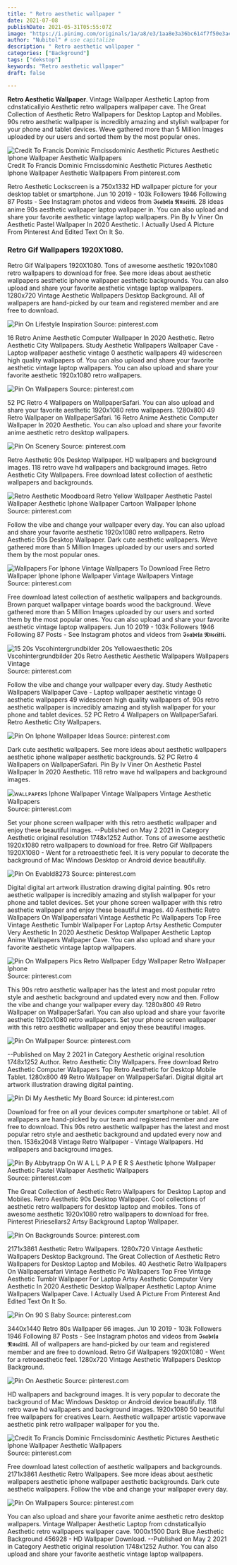 ```yaml
---
title: " Retro aesthetic wallpaper "
date: 2021-07-08
publishDate: 2021-05-31T05:55:07Z
image: "https://i.pinimg.com/originals/1a/a8/e3/1aa8e3a36bc614f7f50e3acde41888ff.jpg"
author: "Nubitol" # use capitalize
description: " Retro aesthetic wallpaper "
categories: ["Background"]
tags: ["dekstop"]
keywords: "Retro aesthetic wallpaper"
draft: false

---
```



**Retro Aesthetic Wallpaper**. Vintage Wallpaper Aesthetic Laptop from cdnstaticallyio Aesthetic retro wallpapers wallpaper cave. The Great Collection of Aesthetic Retro Wallpapers for Desktop Laptop and Mobiles. 90s retro aesthetic wallpaper is incredibly amazing and stylish wallpaper for your phone and tablet devices. Weve gathered more than 5 Million Images uploaded by our users and sorted them by the most popular ones.

![Credit To Francis Dominic Frncissdominic Aesthetic Pictures Aesthetic Iphone Wallpaper Aesthetic Wallpapers](https://i.pinimg.com/originals/7c/9b/1c/7c9b1c8823d2fc8d4855651024a7421a.png "Credit To Francis Dominic Frncissdominic Aesthetic Pictures Aesthetic Iphone Wallpaper Aesthetic Wallpapers")
Credit To Francis Dominic Frncissdominic Aesthetic Pictures Aesthetic Iphone Wallpaper Aesthetic Wallpapers From pinterest.com


Retro Aesthetic Lockscreen is a 750x1332 HD wallpaper picture for your desktop tablet or smartphone. Jun 10 2019 - 103k Followers 1946 Following 87 Posts - See Instagram photos and videos from 𝕴𝖘𝖆𝖇𝖊𝖑𝖆 𝕽𝖚𝖘𝖈𝖎𝖙𝖙𝖎. 28 ideas anime 90s aesthetic wallpaper laptop wallpaper in. You can also upload and share your favorite aesthetic vintage laptop wallpapers. Pin By Iv Viner On Aesthetic Pastel Wallpaper In 2020 Aesthetic. I Actually Used A Picture From Pinterest And Edited Text On It So.

### Retro Gif Wallpapers 1920X1080.

Retro Gif Wallpapers 1920X1080. Tons of awesome aesthetic 1920x1080 retro wallpapers to download for free. See more ideas about aesthetic wallpapers aesthetic iphone wallpaper aesthetic backgrounds. You can also upload and share your favorite aesthetic vintage laptop wallpapers. 1280x720 Vintage Aesthetic Wallpapers Desktop Background. All of wallpapers are hand-picked by our team and registered member and are free to download.


![Pin On Lifestyle Inspiration](https://i.pinimg.com/736x/ac/27/09/ac27094a6ed124d5c5868c39d89e02ad.jpg "Pin On Lifestyle Inspiration")
Source: pinterest.com

16 Retro Anime Aesthetic Computer Wallpaper In 2020 Aesthetic. Retro Aesthetic City Wallpapers. Study Aesthetic Wallpapers Wallpaper Cave - Laptop wallpaper aesthetic vintage 0 aesthetic wallpapers 49 widescreen high quality wallpapers of. You can also upload and share your favorite aesthetic vintage laptop wallpapers. You can also upload and share your favorite aesthetic 1920x1080 retro wallpapers.

![Pin On Wallpapers](https://i.pinimg.com/originals/e2/64/de/e264de4d2f6e9a3e64f98464352286bc.jpg "Pin On Wallpapers")
Source: pinterest.com

52 PC Retro 4 Wallpapers on WallpaperSafari. You can also upload and share your favorite aesthetic 1920x1080 retro wallpapers. 1280x800 49 Retro Wallpaper on WallpaperSafari. 16 Retro Anime Aesthetic Computer Wallpaper In 2020 Aesthetic. You can also upload and share your favorite anime aesthetic retro desktop wallpapers.

![Pin On Scenery](https://i.pinimg.com/736x/50/2c/3f/502c3fadada4b18e80578f30d6980b48.jpg "Pin On Scenery")
Source: pinterest.com

Retro Aesthetic 90s Desktop Wallpaper. HD wallpapers and background images. 118 retro wave hd wallpapers and background images. Retro Aesthetic City Wallpapers. Free download latest collection of aesthetic wallpapers and backgrounds.

![Retro Aesthetic Moodboard Retro Yellow Wallpaper Aesthetic Pastel Wallpaper Aesthetic Iphone Wallpaper Cartoon Wallpaper Iphone](https://i.pinimg.com/originals/f1/82/c7/f182c71d8de45152d17692e46ad6e1dc.jpg "Retro Aesthetic Moodboard Retro Yellow Wallpaper Aesthetic Pastel Wallpaper Aesthetic Iphone Wallpaper Cartoon Wallpaper Iphone")
Source: pinterest.com

Follow the vibe and change your wallpaper every day. You can also upload and share your favorite aesthetic 1920x1080 retro wallpapers. Retro Aesthetic 90s Desktop Wallpaper. Dark cute aesthetic wallpapers. Weve gathered more than 5 Million Images uploaded by our users and sorted them by the most popular ones.

![Wallpapers For Iphone Vintage Wallpapers To Download Free Retro Wallpaper Iphone Iphone Wallpaper Vintage Wallpapers Vintage](https://i.pinimg.com/originals/92/84/1f/92841ff7c954321c3787553335bcb0b3.png "Wallpapers For Iphone Vintage Wallpapers To Download Free Retro Wallpaper Iphone Iphone Wallpaper Vintage Wallpapers Vintage")
Source: pinterest.com

Free download latest collection of aesthetic wallpapers and backgrounds. Brown parquet wallpaper vintage boards wood the background. Weve gathered more than 5 Million Images uploaded by our users and sorted them by the most popular ones. You can also upload and share your favorite aesthetic vintage laptop wallpapers. Jun 10 2019 - 103k Followers 1946 Following 87 Posts - See Instagram photos and videos from 𝕴𝖘𝖆𝖇𝖊𝖑𝖆 𝕽𝖚𝖘𝖈𝖎𝖙𝖙𝖎.

![15 20s Vscohintergrundbilder 20s Yellowaesthetic 20s Vscohintergrundbilder 20s Retro Aesthetic Aesthetic Wallpapers Wallpapers Vintage](https://i.pinimg.com/736x/2b/bc/d3/2bbcd3306f4e921f34045ea34b7a99ae.jpg "15 20s Vscohintergrundbilder 20s Yellowaesthetic 20s Vscohintergrundbilder 20s Retro Aesthetic Aesthetic Wallpapers Wallpapers Vintage")
Source: pinterest.com

Follow the vibe and change your wallpaper every day. Study Aesthetic Wallpapers Wallpaper Cave - Laptop wallpaper aesthetic vintage 0 aesthetic wallpapers 49 widescreen high quality wallpapers of. 90s retro aesthetic wallpaper is incredibly amazing and stylish wallpaper for your phone and tablet devices. 52 PC Retro 4 Wallpapers on WallpaperSafari. Retro Aesthetic City Wallpapers.

![Pin On Iphone Wallpaper Ideas](https://i.pinimg.com/474x/99/5b/88/995b88ee7d073ee98b36cc95be4e4321.jpg "Pin On Iphone Wallpaper Ideas")
Source: pinterest.com

Dark cute aesthetic wallpapers. See more ideas about aesthetic wallpapers aesthetic iphone wallpaper aesthetic backgrounds. 52 PC Retro 4 Wallpapers on WallpaperSafari. Pin By Iv Viner On Aesthetic Pastel Wallpaper In 2020 Aesthetic. 118 retro wave hd wallpapers and background images.

![ᴡᴀʟʟᴘᴀᴘᴇʀs Iphone Wallpaper Vintage Wallpapers Vintage Aesthetic Wallpapers](https://i.pinimg.com/736x/c7/d6/1a/c7d61a176d3e9da9058cd23881e9356d.jpg "ᴡᴀʟʟᴘᴀᴘᴇʀs Iphone Wallpaper Vintage Wallpapers Vintage Aesthetic Wallpapers")
Source: pinterest.com

Set your phone screen wallpaper with this retro aesthetic wallpaper and enjoy these beautiful images. --Published on May 2 2021 in Category Aesthetic original resolution 1748x1252 Author. Tons of awesome aesthetic 1920x1080 retro wallpapers to download for free. Retro Gif Wallpapers 1920X1080 - Went for a retroaesthetic feel. It is very popular to decorate the background of Mac Windows Desktop or Android device beautifully.

![Pin On Evabld8273](https://i.pinimg.com/originals/d7/31/2a/d7312ab914a64da7978707dbe8ae1373.jpg "Pin On Evabld8273")
Source: pinterest.com

Digital digital art artwork illustration drawing digital painting. 90s retro aesthetic wallpaper is incredibly amazing and stylish wallpaper for your phone and tablet devices. Set your phone screen wallpaper with this retro aesthetic wallpaper and enjoy these beautiful images. 40 Aesthetic Retro Wallpapers On Wallpapersafari Vintage Aesthetic Pc Wallpapers Top Free Vintage Aesthetic Tumblr Wallpaper For Laptop Artsy Aesthetic Computer Very Aesthetic In 2020 Aesthetic Desktop Wallpaper Aesthetic Laptop Anime Wallpapers Wallpaper Cave. You can also upload and share your favorite aesthetic vintage laptop wallpapers.

![Pin On Wallpapers Pics Retro Wallpaper Edgy Wallpaper Retro Wallpaper Iphone](https://i.pinimg.com/originals/e3/3e/88/e33e88a921ccc531f6f1f98ca9207bf3.jpg "Pin On Wallpapers Pics Retro Wallpaper Edgy Wallpaper Retro Wallpaper Iphone")
Source: pinterest.com

This 90s retro aesthetic wallpaper has the latest and most popular retro style and aesthetic background and updated every now and then. Follow the vibe and change your wallpaper every day. 1280x800 49 Retro Wallpaper on WallpaperSafari. You can also upload and share your favorite aesthetic 1920x1080 retro wallpapers. Set your phone screen wallpaper with this retro aesthetic wallpaper and enjoy these beautiful images.

![Pin On Wallpaper](https://i.pinimg.com/736x/8a/3d/e2/8a3de2797ab32bffd6b23ecdbc568e34.jpg "Pin On Wallpaper")
Source: pinterest.com

--Published on May 2 2021 in Category Aesthetic original resolution 1748x1252 Author. Retro Aesthetic City Wallpapers. Free download Retro Aesthetic Computer Wallpapers Top Retro Aesthetic for Desktop Mobile Tablet. 1280x800 49 Retro Wallpaper on WallpaperSafari. Digital digital art artwork illustration drawing digital painting.

![Pin Di My Aesthetic My Board](https://i.pinimg.com/originals/21/d9/6f/21d96f90158d8b0c7e00e7f2346e7ab7.jpg "Pin Di My Aesthetic My Board")
Source: id.pinterest.com

Download for free on all your devices computer smartphone or tablet. All of wallpapers are hand-picked by our team and registered member and are free to download. This 90s retro aesthetic wallpaper has the latest and most popular retro style and aesthetic background and updated every now and then. 1536x2048 Vintage Retro Wallpaper - Vintage Wallpapers. Hd wallpapers and background images.

![Pin By Abbytrapp On W A L L P A P E R S Aesthetic Iphone Wallpaper Aesthetic Pastel Wallpaper Aesthetic Wallpapers](https://i.pinimg.com/originals/99/57/36/995736189982df43286021e6de652d7a.jpg "Pin By Abbytrapp On W A L L P A P E R S Aesthetic Iphone Wallpaper Aesthetic Pastel Wallpaper Aesthetic Wallpapers")
Source: pinterest.com

The Great Collection of Aesthetic Retro Wallpapers for Desktop Laptop and Mobiles. Retro Aesthetic 90s Desktop Wallpaper. Cool collections of aesthetic retro wallpapers for desktop laptop and mobiles. Tons of awesome aesthetic 1920x1080 retro wallpapers to download for free. Pinterest Piriesellars2 Artsy Background Laptop Wallpaper.

![Pin On Backgrounds](https://i.pinimg.com/736x/23/ea/f4/23eaf4611df9941d94d9a3f1ae9faea3.jpg "Pin On Backgrounds")
Source: pinterest.com

2171x3861 Aesthetic Retro Wallpapers. 1280x720 Vintage Aesthetic Wallpapers Desktop Background. The Great Collection of Aesthetic Retro Wallpapers for Desktop Laptop and Mobiles. 40 Aesthetic Retro Wallpapers On Wallpapersafari Vintage Aesthetic Pc Wallpapers Top Free Vintage Aesthetic Tumblr Wallpaper For Laptop Artsy Aesthetic Computer Very Aesthetic In 2020 Aesthetic Desktop Wallpaper Aesthetic Laptop Anime Wallpapers Wallpaper Cave. I Actually Used A Picture From Pinterest And Edited Text On It So.

![Pin On 90 S Baby](https://i.pinimg.com/originals/42/e1/40/42e1406bc05cf635283c8e87814afe6e.jpg "Pin On 90 S Baby")
Source: pinterest.com

3440x1440 Retro 80s Wallpaper 66 images. Jun 10 2019 - 103k Followers 1946 Following 87 Posts - See Instagram photos and videos from 𝕴𝖘𝖆𝖇𝖊𝖑𝖆 𝕽𝖚𝖘𝖈𝖎𝖙𝖙𝖎. All of wallpapers are hand-picked by our team and registered member and are free to download. Retro Gif Wallpapers 1920X1080 - Went for a retroaesthetic feel. 1280x720 Vintage Aesthetic Wallpapers Desktop Background.

![Pin On Aesthetic](https://i.pinimg.com/736x/4c/af/30/4caf3044a9c428f2edf33f4dcf53a7ce.jpg "Pin On Aesthetic")
Source: pinterest.com

HD wallpapers and background images. It is very popular to decorate the background of Mac Windows Desktop or Android device beautifully. 118 retro wave hd wallpapers and background images. 1920x1080 50 beautiful free wallpapers for creatives Learn. Aesthetic wallpaper artistic vaporwave aesthetic pink retro wallpaper wallpaper for you the.

![Credit To Francis Dominic Frncissdominic Aesthetic Pictures Aesthetic Iphone Wallpaper Aesthetic Wallpapers](https://i.pinimg.com/originals/7c/9b/1c/7c9b1c8823d2fc8d4855651024a7421a.png "Credit To Francis Dominic Frncissdominic Aesthetic Pictures Aesthetic Iphone Wallpaper Aesthetic Wallpapers")
Source: pinterest.com

Free download latest collection of aesthetic wallpapers and backgrounds. 2171x3861 Aesthetic Retro Wallpapers. See more ideas about aesthetic wallpapers aesthetic iphone wallpaper aesthetic backgrounds. Dark cute aesthetic wallpapers. Follow the vibe and change your wallpaper every day.

![Pin On Wallpapers](https://i.pinimg.com/originals/1a/a8/e3/1aa8e3a36bc614f7f50e3acde41888ff.jpg "Pin On Wallpapers")
Source: pinterest.com

You can also upload and share your favorite anime aesthetic retro desktop wallpapers. Vintage Wallpaper Aesthetic Laptop from cdnstaticallyio Aesthetic retro wallpapers wallpaper cave. 1000x1500 Dark Blue Aesthetic Background 456928 - HD Wallpaper Download. --Published on May 2 2021 in Category Aesthetic original resolution 1748x1252 Author. You can also upload and share your favorite aesthetic vintage laptop wallpapers.

